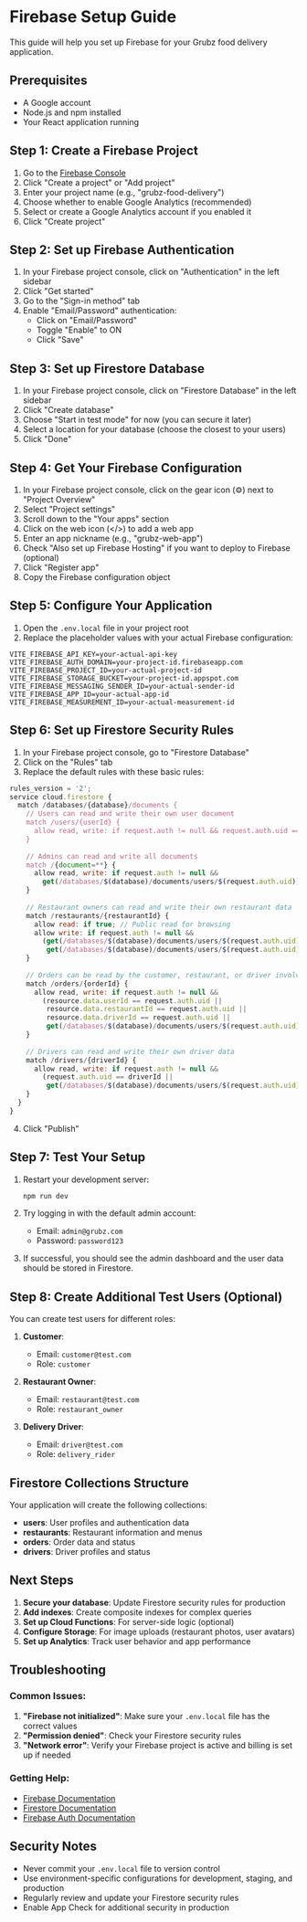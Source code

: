 # Firebase Setup Guide

This guide will help you set up Firebase for your Grubz food delivery application.

## Prerequisites

- A Google account
- Node.js and npm installed
- Your React application running

## Step 1: Create a Firebase Project

1. Go to the [Firebase Console](https://console.firebase.google.com/)
2. Click "Create a project" or "Add project"
3. Enter your project name (e.g., "grubz-food-delivery")
4. Choose whether to enable Google Analytics (recommended)
5. Select or create a Google Analytics account if you enabled it
6. Click "Create project"

## Step 2: Set up Firebase Authentication

1. In your Firebase project console, click on "Authentication" in the left sidebar
2. Click "Get started"
3. Go to the "Sign-in method" tab
4. Enable "Email/Password" authentication:
   - Click on "Email/Password"
   - Toggle "Enable" to ON
   - Click "Save"

## Step 3: Set up Firestore Database

1. In your Firebase project console, click on "Firestore Database" in the left sidebar
2. Click "Create database"
3. Choose "Start in test mode" for now (you can secure it later)
4. Select a location for your database (choose the closest to your users)
5. Click "Done"

## Step 4: Get Your Firebase Configuration

1. In your Firebase project console, click on the gear icon (⚙️) next to "Project Overview"
2. Select "Project settings"
3. Scroll down to the "Your apps" section
4. Click on the web icon (</>) to add a web app
5. Enter an app nickname (e.g., "grubz-web-app")
6. Check "Also set up Firebase Hosting" if you want to deploy to Firebase (optional)
7. Click "Register app"
8. Copy the Firebase configuration object

## Step 5: Configure Your Application

1. Open the `.env.local` file in your project root
2. Replace the placeholder values with your actual Firebase configuration:

```env
VITE_FIREBASE_API_KEY=your-actual-api-key
VITE_FIREBASE_AUTH_DOMAIN=your-project-id.firebaseapp.com
VITE_FIREBASE_PROJECT_ID=your-actual-project-id
VITE_FIREBASE_STORAGE_BUCKET=your-project-id.appspot.com
VITE_FIREBASE_MESSAGING_SENDER_ID=your-actual-sender-id
VITE_FIREBASE_APP_ID=your-actual-app-id
VITE_FIREBASE_MEASUREMENT_ID=your-actual-measurement-id
```

## Step 6: Set up Firestore Security Rules

1. In your Firebase project console, go to "Firestore Database"
2. Click on the "Rules" tab
3. Replace the default rules with these basic rules:

```javascript
rules_version = '2';
service cloud.firestore {
  match /databases/{database}/documents {
    // Users can read and write their own user document
    match /users/{userId} {
      allow read, write: if request.auth != null && request.auth.uid == userId;
    }
    
    // Admins can read and write all documents
    match /{document=**} {
      allow read, write: if request.auth != null && 
        get(/databases/$(database)/documents/users/$(request.auth.uid)).data.role == 'admin';
    }
    
    // Restaurant owners can read and write their own restaurant data
    match /restaurants/{restaurantId} {
      allow read: if true; // Public read for browsing
      allow write: if request.auth != null && 
        (get(/databases/$(database)/documents/users/$(request.auth.uid)).data.role == 'restaurant_owner' ||
         get(/databases/$(database)/documents/users/$(request.auth.uid)).data.role == 'admin');
    }
    
    // Orders can be read by the customer, restaurant, or driver involved
    match /orders/{orderId} {
      allow read, write: if request.auth != null && 
        (resource.data.userId == request.auth.uid ||
         resource.data.restaurantId == request.auth.uid ||
         resource.data.driverId == request.auth.uid ||
         get(/databases/$(database)/documents/users/$(request.auth.uid)).data.role == 'admin');
    }
    
    // Drivers can read and write their own driver data
    match /drivers/{driverId} {
      allow read, write: if request.auth != null && 
        (request.auth.uid == driverId ||
         get(/databases/$(database)/documents/users/$(request.auth.uid)).data.role == 'admin');
    }
  }
}
```

4. Click "Publish"

## Step 7: Test Your Setup

1. Restart your development server:
   ```bash
   npm run dev
   ```

2. Try logging in with the default admin account:
   - Email: `admin@grubz.com`
   - Password: `password123`

3. If successful, you should see the admin dashboard and the user data should be stored in Firestore.

## Step 8: Create Additional Test Users (Optional)

You can create test users for different roles:

1. **Customer**: 
   - Email: `customer@test.com`
   - Role: `customer`

2. **Restaurant Owner**: 
   - Email: `restaurant@test.com`
   - Role: `restaurant_owner`

3. **Delivery Driver**: 
   - Email: `driver@test.com`
   - Role: `delivery_rider`

## Firestore Collections Structure

Your application will create the following collections:

- **users**: User profiles and authentication data
- **restaurants**: Restaurant information and menus
- **orders**: Order data and status
- **drivers**: Driver profiles and status

## Next Steps

1. **Secure your database**: Update Firestore security rules for production
2. **Add indexes**: Create composite indexes for complex queries
3. **Set up Cloud Functions**: For server-side logic (optional)
4. **Configure Storage**: For image uploads (restaurant photos, user avatars)
5. **Set up Analytics**: Track user behavior and app performance

## Troubleshooting

### Common Issues:

1. **"Firebase not initialized"**: Make sure your `.env.local` file has the correct values
2. **"Permission denied"**: Check your Firestore security rules
3. **"Network error"**: Verify your Firebase project is active and billing is set up if needed

### Getting Help:

- [Firebase Documentation](https://firebase.google.com/docs)
- [Firestore Documentation](https://firebase.google.com/docs/firestore)
- [Firebase Auth Documentation](https://firebase.google.com/docs/auth)

## Security Notes

- Never commit your `.env.local` file to version control
- Use environment-specific configurations for development, staging, and production
- Regularly review and update your Firestore security rules
- Enable App Check for additional security in production
